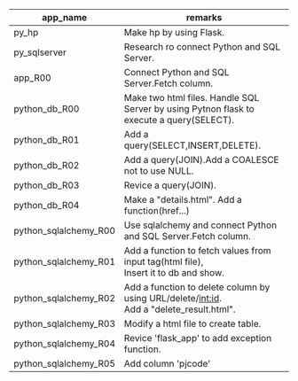 |app_name|remarks|
|---|---|
|py_hp|Make hp by using Flask.|
|py_sqlserver|Research ro connect Python and SQL Server.|
|app_R00|Connect Python and SQL Server.Fetch column.|
|python_db_R00|Make two html files. Handle SQL Server by using Pytnon flask to execute a query(SELECT).|
|python_db_R01|Add a query(SELECT,INSERT,DELETE).|
|python_db_R02|Add a query(JOIN).Add a COALESCE not to use NULL.|
|python_db_R03|Revice a query(JOIN).|
|python_db_R04|Make a "details.html". Add a function(href...)|
|python_sqlalchemy_R00|Use sqlalchemy and connect Python and SQL Server.Fetch column.|
|python_sqlalchemy_R01|Add a function to fetch values from input tag(html file), <br> Insert it to db and show.|
|python_sqlalchemy_R02|Add a function to delete column by using URL/delete/<int:id>.<br>Add a "delete_result.html".|
|python_sqlalchemy_R03|Modify a html file to create table.|
|python_sqlalchemy_R04|Revice 'flask_app' to add exception function. |
|python_sqlalchemy_R05|Add column 'pjcode'|

